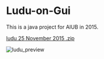 # Ludu-on-Gui
This is a java project for AIUB in 2015.

[ludu 25 November 2015 .zip](https://github.com/farhanarnob/Ludu-on-Gui/files/836446/ludu.25.November.2015.zip)


![ludu_preview](https://cloud.githubusercontent.com/assets/19855097/23830991/aad4bfd0-0741-11e7-96f8-e046048fbafb.png)

